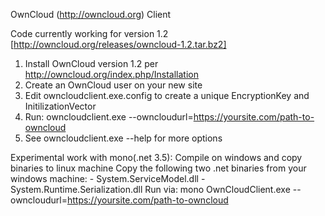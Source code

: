 OwnCloud (http://owncloud.org) Client

Code currently working for version 1.2 [http://owncloud.org/releases/owncloud-1.2.tar.bz2]

1. Install OwnCloud version 1.2 per http://owncloud.org/index.php/Installation
2. Create an OwnCloud user on your new site
3. Edit owncloudclient.exe.config to create a unique EncryptionKey and InitilizationVector
4. Run: owncloudclient.exe --owncloudurl=https://yoursite.com/path-to-owncloud
5. See owncloudclient.exe --help for more options

Experimental work with mono(.net 3.5):
Compile on windows and copy binaries to linux machine
Copy the following two .net binaries from your windows machine:
	- System.ServiceModel.dll
	- System.Runtime.Serialization.dll
Run via: mono OwnCloudClient.exe --owncloudurl=https://yoursite.com/path-to-owncloud

